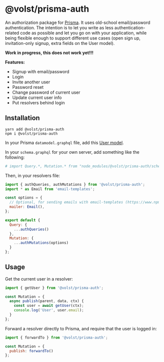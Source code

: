 # @volst/prisma-auth

An authorization package for [Prisma](https://www.prisma.io/). It uses old-school email/password authentication. The intention is to let you write as less authentication-related code as possible and let you go on with your application, while being flexible enough to support different use cases (open sign up, invitation-only signup, extra fields on the User model).

**Work in progress, this does not work yet!!!**

**Features:**

* Signup with email/password
* Login
* Invite another user
* Password reset
* Change password of current user
* Update current user info
* Put resolvers behind login

## Installation

```
yarn add @volst/prisma-auth
npm i @volst/prisma-auth
```

In your Prisma `datamodel.graphql` file, add this [User model](./example/datamodel.graphql).

In your `schema.graphql` for your own server, add something like the following:

```graphql
# import Query.*, Mutation.* from "node_modules/@volst/prisma-auth/schema.graphql"
```

Then, in your resolvers file:

```js
import { authQueries, authMutations } from '@volst/prisma-auth';
import * as Email from 'email-templates';

const options = {
  // Optional, for sending emails with email-templates (https://www.npmjs.com/package/email-templates)
  mailer: Email(),
};

export default {
  Query: {
    ...authQueries()
  },
  Mutation: {
    ...authMutations(options)
  }
};
```

## Usage

Get the current user in a resolver:

```js
import { getUser } from '@volst/prisma-auth';

const Mutation = {
  async publish(parent, data, ctx) {
    const user = await getUser(ctx);
    console.log('User', user.email);
  }
};
```

Forward a resolver directly to Prisma, and require that the user is logged in:

```js
import { forwardTo } from '@volst/prisma-auth';

const Mutation = {
  publish: forwardTo()
};
```
